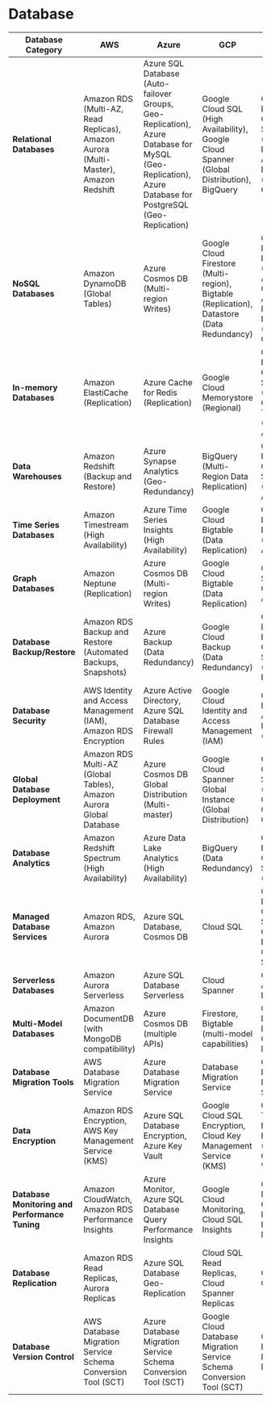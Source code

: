 # Database

| Database Category        | AWS                                     | Azure                                   | GCP                                      | OCI                                   |
|--------------------------|-----------------------------------------|-----------------------------------------|------------------------------------------|---------------------------------------|
| **Relational Databases**  | Amazon RDS (Multi-AZ, Read Replicas), Amazon Aurora (Multi-Master), Amazon Redshift | Azure SQL Database (Auto-failover Groups, Geo-Replication), Azure Database for MySQL (Geo-Replication), Azure Database for PostgreSQL (Geo-Replication) | Google Cloud SQL (High Availability), Google Cloud Spanner (Global Distribution), BigQuery | Oracle Database Cloud Service (Data Guard, RAC), Oracle Autonomous Database (Regional, Global) |
| **NoSQL Databases**      | Amazon DynamoDB (Global Tables)       | Azure Cosmos DB (Multi-region Writes) | Google Cloud Firestore (Multi-region), Bigtable (Replication), Datastore (Data Redundancy) | Oracle NoSQL Database (High Availability), Oracle Autonomous NoSQL Database (Regional, Global) |
| **In-memory Databases**  | Amazon ElastiCache (Replication)        | Azure Cache for Redis (Replication)  | Google Cloud Memorystore (Regional)      | Oracle Exadata Cloud Service (RAC), Oracle TimesTen (High Availability) |
| **Data Warehouses**      | Amazon Redshift (Backup and Restore)   | Azure Synapse Analytics (Geo-Redundancy) | BigQuery (Multi-Region Data Replication)   | Oracle Exadata Cloud Service (High Availability) |
| **Time Series Databases** | Amazon Timestream (High Availability) | Azure Time Series Insights (High Availability) | Google Cloud Bigtable (Data Replication) | Oracle NoSQL Database (High Availability) |
| **Graph Databases**      | Amazon Neptune (Replication)            | Azure Cosmos DB (Multi-region Writes) | Google Cloud Bigtable (Data Replication) | Oracle Spatial and Graph (High Availability) |
| **Database Backup/Restore** | Amazon RDS Backup and Restore (Automated Backups, Snapshots) | Azure Backup (Data Redundancy) | Google Cloud Backup (Data Redundancy) | Oracle Database Backup Cloud Service (Data Guard, RMAN) |
| **Database Security**     | AWS Identity and Access Management (IAM), Amazon RDS Encryption | Azure Active Directory, Azure SQL Database Firewall Rules | Google Cloud Identity and Access Management (IAM) | Oracle Cloud Identity and Access Management (IAM) |
| **Global Database Deployment** | Amazon RDS Multi-AZ (Global Tables), Amazon Aurora Global Database | Azure Cosmos DB Global Distribution (Multi-master)  | Google Cloud Spanner Global Instance (Global Distribution) | Oracle Global Data Services (GDS), Oracle Data Guard, Oracle RAC |
| **Database Analytics**    | Amazon Redshift Spectrum (High Availability) | Azure Data Lake Analytics (High Availability) | BigQuery (Data Redundancy) | Oracle Database Cloud Service (Analytics) |
| **Managed Database Services**| Amazon RDS, Amazon Aurora            | Azure SQL Database, Cosmos DB      | Cloud SQL                            | Oracle Database Cloud Service, Oracle Exadata Cloud Service |
| **Serverless Databases**    | Amazon Aurora Serverless             | Azure SQL Database Serverless      | Cloud Spanner                        | Oracle Autonomous Database      |
| **Multi-Model Databases**    | Amazon DocumentDB (with MongoDB compatibility) | Azure Cosmos DB (multiple APIs) | Firestore, Bigtable (multi-model capabilities) | Oracle NoSQL Database Cloud - Multi-Model |
| **Database Migration Tools** | AWS Database Migration Service        | Azure Database Migration Service   | Database Migration Service           | Oracle Cloud Database Migration Service |
| **Data Encryption**         | Amazon RDS Encryption, AWS Key Management Service (KMS) | Azure SQL Database Encryption, Azure Key Vault | Google Cloud SQL Encryption, Cloud Key Management Service (KMS) | Oracle Transparent Data Encryption (TDE), Oracle Key Vault |
| **Database Monitoring and Performance Tuning** | Amazon CloudWatch, Amazon RDS Performance Insights | Azure Monitor, Azure SQL Database Query Performance Insights | Google Cloud Monitoring, Cloud SQL Insights | Oracle Cloud Monitoring, Oracle Database Performance Monitoring |
| **Database Replication**    | Amazon RDS Read Replicas, Aurora Replicas | Azure SQL Database Geo-Replication | Cloud SQL Read Replicas, Cloud Spanner Replicas | Oracle Data Guard               |
| **Database Version Control** | AWS Database Migration Service Schema Conversion Tool (SCT) | Azure Database Migration Service Schema Conversion Tool (SCT) | Google Cloud Database Migration Service Schema Conversion Tool (SCT) | Oracle SQL Developer Data Modeler |

